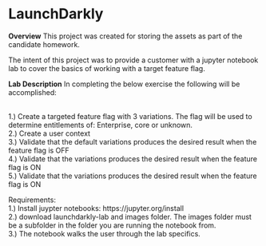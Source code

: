 # LaunchDarkly # 
**Overview**
This project was created for storing the assets as part of the candidate homework.  

The intent of this project was to provide a customer with a jupyter notebook lab to cover the basics of working with a target feature flag.   

**Lab Description**
In completing the below exercise the following will be accomplished:

<br>1.) Create a targeted feature flag with 3 variations. The flag will be used to determine entitlements of: Enterprise, core or unknown.
<br>2.) Create a user context
<br>3.) Validate that the default variations produces the desired result when the feature flag is OFF
<br>4.) Validate that the variations produces the desired result when the feature flag is ON
<br>5.) Validate that the variations produces the desired result when the feature flag is ON


<p>Requirements:
<br>1.) Install juypter notebooks: https://jupyter.org/install
<br>2.) download launchdarkly-lab and images folder.   The images folder must be a subfolder in the folder you are running the notebook from.
<br>3.) The notebook walks the user through the lab specifics.  
